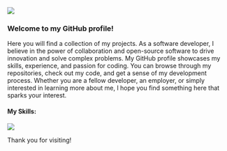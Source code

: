 <img src="https://www.niit.com/india/sites/default/files/2022-04/HTML_1920x565px.jpg">

<h3>Welcome to my GitHub profile!</h3>

<p>Here you will find a collection of my projects. As a software developer, I believe in the power of collaboration and open-source software to drive innovation and solve complex problems. My GitHub profile showcases my skills, experience, and passion for coding. You can browse through my repositories, check out my code, and get a sense of my development process. Whether you are a fellow developer, an employer, or simply interested in learning more about me, I hope you find something here that sparks your interest.</p> 

<h4>My Skills:</h4>
<img src="https://i.postimg.cc/zXmrzrFr/css.png">

<p>Thank you for visiting!</p>

